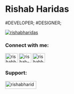 # **Rishab Haridas**
#DEVELOPER; #DESIGNER;
<br->
<p align="left"> <a href="https://t.me/rishabharidas" target="blank"><img src="https://img.shields.io/badge//-rishabharidas-blue?logo=telegram&style=for-the-badge" alt="rishabharidas" /></a> </p>
<h3 align="left">Connect with me:</h3>
<p align="left">
<a href="https://twitter.com/rishabharidas" target="blank"><img align="center" src="https://edent.github.io/SuperTinyIcons/images/svg/x.svg" alt="rishabharidas" height="30" width="40" /></a>
<a href="https://linkedin.com/in/rishab-haridas-32b758136" target="blank"><img align="center" src="https://edent.github.io/SuperTinyIcons/images/svg/linkedin.svg" alt="rishab-haridas-32b758136" height="30" width="40" /></a>
<a href="https://instagram.com/rishabharidas" target="blank"><img align="center" src="https://edent.github.io/SuperTinyIcons/images/svg/instagram.svg" alt="rishabharidas" height="30" width="40" /></a>

<h3 align="left">Support:</h3>
<p><a href="https://www.buymeacoffee.com/rishabharidas"> <img align="left" src="https://cdn.buymeacoffee.com/buttons/v2/default-yellow.png" height="25" width="100" alt="rishabharidas" /></a></p><br><br>
